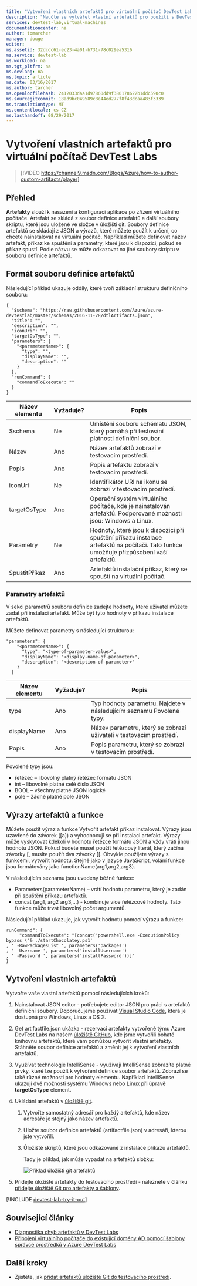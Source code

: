 ```yaml
---
title: "Vytvoření vlastních artefaktů pro virtuální počítač DevTest Labs | Microsoft Docs"
description: "Naučte se vytvářet vlastní artefaktů pro použití s DevTest Labs"
services: devtest-lab,virtual-machines
documentationcenter: na
author: tomarcher
manager: douge
editor: 
ms.assetid: 32dcdc61-ec23-4a01-b731-78c029ea5316
ms.service: devtest-lab
ms.workload: na
ms.tgt_pltfrm: na
ms.devlang: na
ms.topic: article
ms.date: 03/16/2017
ms.author: tarcher
ms.openlocfilehash: 2412033daa1d97860dd9f380178622b1ddc590c0
ms.sourcegitcommit: 18ad9bc049589c8e44ed277f8f43dcaa483f3339
ms.translationtype: MT
ms.contentlocale: cs-CZ
ms.lasthandoff: 08/29/2017
---
```

# <a name="create-custom-artifacts-for-your-devtest-labs-vm"></a>Vytvoření vlastních artefaktů pro virtuální počítač DevTest Labs
> [!VIDEO https://channel9.msdn.com/Blogs/Azure/how-to-author-custom-artifacts/player]
> 
> 

## <a name="overview"></a>Přehled
**Artefakty** slouží k nasazení a konfiguraci aplikace po zřízení virtuálního počítače. Artefakt se skládá z soubor definice artefaktů a další soubory skriptu, které jsou uložené ve složce v úložišti git. Soubory definice artefaktů se skládají z JSON a výrazů, které můžete použít k určení, co chcete nainstalovat na virtuální počítač. Například můžete definovat název artefakt, příkaz ke spuštění a parametry, které jsou k dispozici, pokud se příkaz spustí. Podle názvu se může odkazovat na jiné soubory skriptu v souboru definice artefaktů.

## <a name="artifact-definition-file-format"></a>Formát souboru definice artefaktů
Následující příklad ukazuje oddíly, které tvoří základní strukturu definičního souboru:

    {
      "$schema": "https://raw.githubusercontent.com/Azure/azure-devtestlab/master/schemas/2016-11-28/dtlArtifacts.json",
      "title": "",
      "description": "",
      "iconUri": "",
      "targetOsType": "",
      "parameters": {
        "<parameterName>": {
          "type": "",
          "displayName": "",
          "description": ""
        }
      },
      "runCommand": {
        "commandToExecute": ""
      }
    }

| Název elementu | Vyžaduje? | Popis |
| --- | --- | --- |
| $schema |Ne |Umístění souboru schématu JSON, který pomáhá při testování platnosti definiční soubor. |
| Název |Ano |Název artefaktů zobrazí v testovacím prostředí. |
| Popis |Ano |Popis artefaktu zobrazí v testovacím prostředí. |
| iconUri |Ne |Identifikátor URI na ikonu se zobrazí v testovacím prostředí. |
| targetOsType |Ano |Operační systém virtuálního počítače, kde je nainstalován artefaktů. Podporované možnosti jsou: Windows a Linux. |
| Parametry |Ne |Hodnoty, které jsou k dispozici při spuštění příkazu instalace artefaktů na počítači. Tato funkce umožňuje přizpůsobení vaší artefaktů. |
| SpustitPříkaz |Ano |Artefaktů instalační příkaz, který se spouští na virtuální počítač. |

### <a name="artifact-parameters"></a>Parametry artefaktů
V sekci parametrů souboru definice zadejte hodnoty, které uživatel můžete zadat při instalaci artefakt. Může být tyto hodnoty v příkazu instalace artefaktů.

Můžete definovat parametry s následující strukturou:

    "parameters": {
        "<parameterName>": {
          "type": "<type-of-parameter-value>",
          "displayName": "<display-name-of-parameter>",
          "description": "<description-of-parameter>"
        }
      }

| Název elementu | Vyžaduje? | Popis |
| --- | --- | --- |
| type |Ano |Typ hodnoty parametru. Najdete v následujícím seznamu Povolené typy: |
| displayName |Ano |Název parametru, který se zobrazí uživateli v testovacím prostředí. | |
| Popis |Ano |Popis parametru, který se zobrazí v testovacím prostředí. |

Povolené typy jsou:

* řetězec – libovolný platný řetězec formátu JSON
* int – libovolné platné celé číslo JSON
* BOOL – všechny platné JSON logické
* pole – žádné platné pole JSON

## <a name="artifact-expressions-and-functions"></a>Výrazy artefaktů a funkce
Můžete použít výraz a funkce Vytvořit artefakt příkaz instalovat.
Výrazy jsou uzavřené do závorek ([a]) a vyhodnocují se při instalaci artefakt. Výrazy může vyskytovat kdekoli v hodnotu řetězce formátu JSON a vždy vrátí jinou hodnotu JSON. Pokud budete muset použít řetězcový literál, který začíná závorky [, musíte použít dva závorky [[.
Obvykle použijete výrazy s funkcemi, vytvořit hodnotu. Stejně jako v jazyce JavaScript, volání funkce jsou formátovány jako functionName(arg1,arg2,arg3).

V následujícím seznamu jsou uvedeny běžné funkce:

* Parameters(parameterName) – vrátí hodnotu parametru, který je zadán při spuštění příkazu artefaktů.
* concat (arg1, arg2 arg3,...) - kombinuje více řetězcové hodnoty. Tato funkce může trvat libovolný počet argumentů.

Následující příklad ukazuje, jak vytvořit hodnotu pomocí výrazu a funkce:

    runCommand": {
         "commandToExecute": "[concat('powershell.exe -ExecutionPolicy bypass \"& ./startChocolatey.ps1'
    , ' -RawPackagesList ', parameters('packages')
    , ' -Username ', parameters('installUsername')
    , ' -Password ', parameters('installPassword'))]"
    }

## <a name="create-a-custom-artifact"></a>Vytvoření vlastních artefaktů
Vytvořte vaše vlastní artefaktů pomocí následujících kroků:

1. Nainstalovat JSON editor - potřebujete editor JSON pro práci s artefaktů definiční soubory. Doporučujeme používat [Visual Studio Code](https://code.visualstudio.com/), která je dostupná pro Windows, Linux a OS X.
2. Get artifactfile.json ukázka - rezervaci artefakty vytvořené týmu Azure DevTest Labs na našem [úložiště GitHub](https://github.com/Azure/azure-devtestlab), kde jsme vytvořili bohaté knihovnu artefaktů, které vám pomůžou vytvořit vlastní artefakty. Stáhněte soubor definice artefaktů a změnit jej k vytvoření vlastních artefaktů.
3. Využívat technologie IntelliSense - využívají IntelliSense zobrazíte platné prvky, které lze použít k vytvoření definice soubor artefaktů. Zobrazí se také různé možnosti pro hodnoty elementu. Například IntelliSense ukazují dvě možnosti systému Windows nebo Linux při úpravě **targetOsType** element.
4. Ukládání artefaktů v [úložiště git](devtest-lab-add-artifact-repo.md).
   
   1. Vytvořte samostatný adresář pro každý artefaktů, kde název adresáře je stejný jako název artefaktů.
   2. Uložte soubor definice artefaktů (artifactfile.json) v adresáři, kterou jste vytvořili.
   3. Úložiště skriptů, které jsou odkazované z instalace příkazu artefaktů.
      
      Tady je příklad, jak může vypadat na artefaktů složku:
      
      ![Příklad úložišti git artefaktů](./media/devtest-lab-artifact-author/git-repo.png)
5. Přidejte úložiště artefakty do testovacího prostředí - naleznete v článku [přidejte úložiště Git pro artefakty a šablony](devtest-lab-add-artifact-repo.md).

[!INCLUDE [devtest-lab-try-it-out](../../includes/devtest-lab-try-it-out.md)]

## <a name="related-articles"></a>Související články
* [Diagnostika chyb artefaktů v DevTest Labs](devtest-lab-troubleshoot-artifact-failure.md)
* [Připojení virtuálního počítače do existující domény AD pomocí šablony správce prostředků v Azure DevTest Labs](http://www.visualstudiogeeks.com/blog/DevOps/Join-a-VM-to-existing-AD-domain-using-ARM-template-AzureDevTestLabs)

## <a name="next-steps"></a>Další kroky
* Zjistěte, jak [přidat artefaktů úložiště Git do testovacího prostředí](devtest-lab-add-artifact-repo.md).

